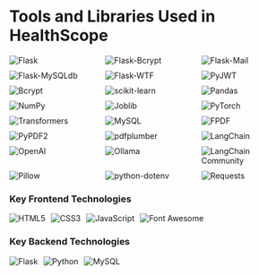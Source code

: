 # **Tools and Libraries Used in HealthScope**  

<div style="display: flex; flex-wrap: wrap; gap: 10px;">  
  <!-- Web Framework & Backend -->
  <img src="https://img.shields.io/badge/Flask-000000?style=flat&logo=flask&logoColor=white" alt="Flask" style="flex: 1 1 30%;">
  <img src="https://img.shields.io/badge/Flask_Bcrypt-FF0000?style=flat&logo=flask&logoColor=white" alt="Flask-Bcrypt" style="flex: 1 1 30%;">
  <img src="https://img.shields.io/badge/Flask_Mail-0078D4?style=flat&logo=microsoft-outlook&logoColor=white" alt="Flask-Mail" style="flex: 1 1 30%;">
  <img src="https://img.shields.io/badge/Flask_MySQLdb-4479A1?style=flat&logo=mysql&logoColor=white" alt="Flask-MySQLdb" style="flex: 1 1 30%;">
  <img src="https://img.shields.io/badge/Flask_WTF-000000?style=flat&logo=flask&logoColor=white" alt="Flask-WTF" style="flex: 1 1 30%;">

  <!-- Authentication & Security -->
  <img src="https://img.shields.io/badge/PyJWT-000000?style=flat&logo=json-web-tokens&logoColor=white" alt="PyJWT" style="flex: 1 1 30%;">
  <img src="https://img.shields.io/badge/Bcrypt-003366?style=flat&logo=python&logoColor=white" alt="Bcrypt" style="flex: 1 1 30%;">

  <!-- Data Processing & ML -->
  <img src="https://img.shields.io/badge/scikit_learn-F7931E?style=flat&logo=scikit-learn&logoColor=white" alt="scikit-learn" style="flex: 1 1 30%;">
  <img src="https://img.shields.io/badge/Pandas-150458?style=flat&logo=pandas&logoColor=white" alt="Pandas" style="flex: 1 1 30%;">
  <img src="https://img.shields.io/badge/NumPy-013243?style=flat&logo=numpy&logoColor=white" alt="NumPy" style="flex: 1 1 30%;">
  <img src="https://img.shields.io/badge/Joblib-1A202C?style=flat&logo=python&logoColor=white" alt="Joblib" style="flex: 1 1 30%;">
  <img src="https://img.shields.io/badge/PyTorch-EE4C2C?style=flat&logo=pytorch&logoColor=white" alt="PyTorch" style="flex: 1 1 30%;">
  <img src="https://img.shields.io/badge/Transformers-FFD43B?style=flat&logo=huggingface&logoColor=black" alt="Transformers" style="flex: 1 1 30%;">

  <!-- Database -->
  <img src="https://img.shields.io/badge/MySQL-4479A1?style=flat&logo=mysql&logoColor=white" alt="MySQL" style="flex: 1 1 30%;">

  <!-- PDF Generation -->
  <img src="https://img.shields.io/badge/FPDF-008000?style=flat&logo=pdf&logoColor=white" alt="FPDF" style="flex: 1 1 30%;">
  <img src="https://img.shields.io/badge/PyPDF2-FF0000?style=flat&logo=adobe-acrobat-reader&logoColor=white" alt="PyPDF2" style="flex: 1 1 30%;">
  <img src="https://img.shields.io/badge/pdfplumber-000080?style=flat&logo=pdf&logoColor=white" alt="pdfplumber" style="flex: 1 1 30%;">

  <!-- AI Features -->
  <img src="https://img.shields.io/badge/LangChain-00A67E?style=flat&logo=python&logoColor=white" alt="LangChain" style="flex: 1 1 30%;">
  <img src="https://img.shields.io/badge/OpenAI-412991?style=flat&logo=openai&logoColor=white" alt="OpenAI" style="flex: 1 1 30%;">
  <img src="https://img.shields.io/badge/Ollama-585858?style=flat&logo=ollama&logoColor=white" alt="Ollama" style="flex: 1 1 30%;">
  <img src="https://img.shields.io/badge/LangChain_Community-00A67E?style=flat&logo=python&logoColor=white" alt="LangChain Community" style="flex: 1 1 30%;">

  <!-- Image Processing -->
  <img src="https://img.shields.io/badge/Pillow-3776AB?style=flat&logo=python&logoColor=white" alt="Pillow" style="flex: 1 1 30%;">

  <!-- Utilities -->
  <img src="https://img.shields.io/badge/python_dotenv-3776AB?style=flat&logo=python&logoColor=white" alt="python-dotenv" style="flex: 1 1 30%;">
  <img src="https://img.shields.io/badge/Requests-3776AB?style=flat&logo=python&logoColor=white" alt="Requests" style="flex: 1 1 30%;">
</div>

### **Key Frontend Technologies**

<div style="display: flex; flex-wrap: wrap; gap: 10px;">
  <img src="https://img.shields.io/badge/HTML5-E34F26?style=flat&logo=html5&logoColor=white" alt="HTML5">
  <img src="https://img.shields.io/badge/CSS3-1572B6?style=flat&logo=css3&logoColor=white" alt="CSS3"> 
  <img src="https://img.shields.io/badge/JavaScript-F7DF1E?style=flat&logo=javascript&logoColor=black" alt="JavaScript">
  <img src="https://img.shields.io/badge/Font_Awesome-528DD7?style=flat&logo=font-awesome&logoColor=white" alt="Font Awesome">
</div>

### **Key Backend Technologies** 

<div style="display: flex; flex-wrap: wrap; gap: 10px;">
  <img src="https://img.shields.io/badge/Flask-000000?style=flat&logo=flask&logoColor=white" alt="Flask">
  <img src="https://img.shields.io/badge/Python-3776AB?style=flat&logo=python&logoColor=white" alt="Python">
  <img src="https://img.shields.io/badge/MySQL-4479A1?style=flat&logo=mysql&logoColor=white" alt="MySQL">
</div>
